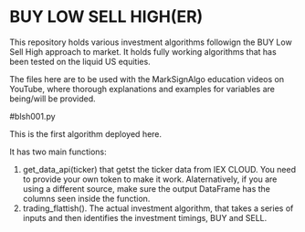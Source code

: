 # BUY LOW SELL HIGH(ER)
This repository holds various investment algorithms followign the BUY Low Sell High approach to market. It holds fully working algorithms that has been tested on the liquid US equities.

The files here are to be used with the MarkSignAlgo education videos on YouTube, where thorough explanations and examples for variables are being/will be provided.


#blsh001.py

This is the first algorithm deployed here.

It has two main functions:
1. get_data_api(ticker) that getst the ticker data from IEX CLOUD. You need to provide your own token to make it work. Alaternatively, if you are using a different source, make sure the output DataFrame has the columns seen inside the function.
2. trading_flattish(). The actual investment algorithm, that takes a series of inputs and then identifies the investment timings, BUY and SELL.


